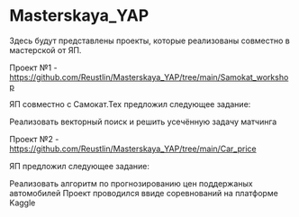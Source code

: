# Masterskaya_YAP
Здесь будут представлены проекты, которые реализованы совместно в мастерской от ЯП.

Проект №1 - https://github.com/Reustlin/Masterskaya_YAP/tree/main/Samokat_workshop

ЯП совместно с Самокат.Тех предложил следующее задание:

Реализовать векторный поиск и решить усечённую задачу матчинга

Проект №2 - https://github.com/Reustlin/Masterskaya_YAP/tree/main/Car_price

ЯП предложил следующее задание:

Реализовать алгоритм по прогнозированию цен поддержаных автомобилей
Проект проводился ввиде соревнований на платформе Kaggle 
